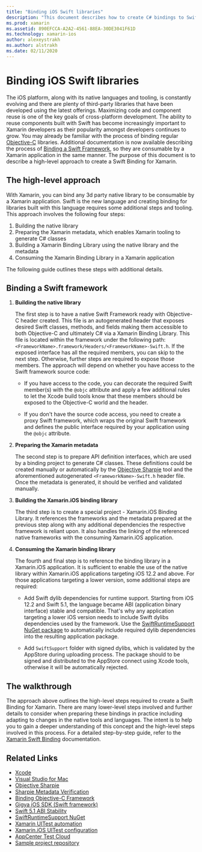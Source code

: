 ```yaml
---
title: "Binding iOS Swift libraries"
description: "This document describes how to create C# bindings to Swift code, making it possible to consume native libraries and CocoaPods in a Xamarin.iOS application."
ms.prod: xamarin
ms.assetid: 890EFCCA-A2A2-4561-88EA-30DE3041F61D
ms.technology: xamarin-ios
author: alexeystrakh
ms.author: alstrakh
ms.date: 02/11/2020
---
```


# Binding iOS Swift libraries

The iOS platform, along with its native languages and tooling, is constantly evolving and there are plenty of third-party libraries that have been developed using the latest offerings. Maximizing code and component reuse is one of the key goals of cross-platform development. The ability to reuse components built with Swift has become increasingly important to Xamarin developers as their popularity amongst developers continues to grow. You may already be familiar with the process of binding regular [Objective-C](https://docs.microsoft.com/xamarin/ios/platform/binding-objective-c/walkthrough) libraries. Additional documentation is now available describing the process of [Binding a Swift Framework](walkthrough.md), so they are consumable by a Xamarin application in the same manner. The purpose of this document is to describe a high-level approach to create a Swift Binding for Xamarin.

## The high-level approach

With Xamarin, you can bind any 3d party native library to be consumable by a Xamarin application. Swift is the new language and creating binding for libraries built with this language requires some additional steps and tooling. This approach involves the following four steps:

1. Building the native library
1. Preparing the Xamarin metadata, which enables Xamarin tooling to generate C# classes
1. Building a Xamarin Binding Library using the native library and the metadata
1. Consuming the Xamarin Binding Library in a Xamarin application

The following guide outlines these steps with additional details.

## Binding a Swift framework

1. **Building the native library**

    The first step is to have a native Swift Framework ready with Objective-C header created. This file is an autogenerated header that exposes desired Swift classes, methods, and fields making them accessible to both Objective-C and ultimately C# via a Xamarin Binding Library. This file is located within the framework under the following path: `<FrameworkName>.framework/Headers/<FrameworkName>-Swift.h`. If the exposed interface has all the required members, you can skip to the next step. Otherwise, further steps are required to expose those members. The approach will depend on whether you have access to the Swift framework source code:

    - If you have access to the code, you can decorate the required Swift member(s) with the `@objc` attribute and apply a few additional rules to let the Xcode build tools know that these members should be exposed to the Objective-C world and the header.

    - If you don't have the source code access, you need to create a proxy Swift framework, which wraps the original Swift framework and defines the public interface required by your application using the `@objc` attribute.

1. **Preparing the Xamarin metadata**

    The second step is to prepare API definition interfaces, which are used by a binding project to generate C# classes. These definitions could be created manually or automatically by the [Objective Sharpie](https://docs.microsoft.com/xamarin/cross-platform/macios/binding/objective-sharpie/) tool and the aforementioned autogenerated `<FrameworkName>-Swift.h` header file. Once the metadata is generated, it should be verified and validated manually.

1. **Building the Xamarin.iOS binding library**

    The third step is to create a special project - Xamarin.iOS Binding Library. It references the frameworks and the metadata prepared at the previous step along with any additional dependencies the respective framework is reliant upon. It also handles the linking of the referenced native frameworks with the consuming Xamarin.iOS application.

1. **Consuming the Xamarin binding library**

    The fourth and final step is to reference the binding library in a Xamarin.iOS application. It is sufficient to enable the use of the native library within Xamarin.iOS applications targeting iOS 12.2 and above. For those applications targeting a lower version, some additional steps are required:

    - Add Swift dylib dependencies for runtime support. Starting from iOS 12.2 and Swift 5.1, the language became ABI (application binary interface) stable and compatible. That's why any application targeting a lower iOS version needs to include Swift dylibs dependencies used by the framework. Use the [SwiftRuntimeSupport NuGet package](https://www.nuget.org/packages/Xamarin.iOS.SwiftRuntimeSupport/) to automatically include required dylib dependencies into the resulting application package.

    - Add `SwiftSupport` folder with signed dylibs, which is validated by the AppStore during uploading process. The package should to be signed and distributed to the AppStore connect using Xcode tools, otherwise it will be automatically rejected.

## The walkthrough

The approach above outlines the high-level steps required to create a Swift Binding for Xamarin. There are many lower-level steps involved and further details to consider when preparing these bindings in practice including adapting to changes in the native tools and languages. The intent is to help you to gain a deeper understanding of this concept and the high-level steps involved in this process. For a detailed step-by-step guide, refer to the  [Xamarin Swift Binding](walkthrough.md) documentation.

## Related Links

- [Xcode](https://apps.apple.com/us/app/xcode/id497799835)
- [Visual Studio for Mac](https://visualstudio.microsoft.com/downloads)
- [Objective Sharpie](https://docs.microsoft.com/xamarin/cross-platform/macios/binding/objective-sharpie/)
- [Sharpie Metadata Verification](https://docs.microsoft.com/xamarin/cross-platform/macios/binding/objective-sharpie/platform/verify)
- [Binding Objective-C Framework](https://docs.microsoft.com/xamarin/ios/platform/binding-objective-c/walkthrough)
- [Gigya iOS SDK (Swift framework)](https://developers.gigya.com/display/GD/Swift+SDK)
- [Swift 5.1 ABI Stability](https://swift.org/blog/swift-5-1-released/)
- [SwiftRuntimeSupport NuGet](https://www.nuget.org/packages/Xamarin.iOS.SwiftRuntimeSupport/)
- [Xamarin UITest automation](https://docs.microsoft.com/appcenter/test-cloud/uitest/)
- [Xamarin.iOS UITest configuration](https://docs.microsoft.com/appcenter/test-cloud/preparing-for-upload/xamarin-ios-uitest)
- [AppCenter Test Cloud](https://docs.microsoft.com/appcenter/test-cloud/preparing-for-upload/xamarin-ios-uitest)
- [Sample project repository](https://github.com/xamcat/xamarin-binding-swift-framework)

